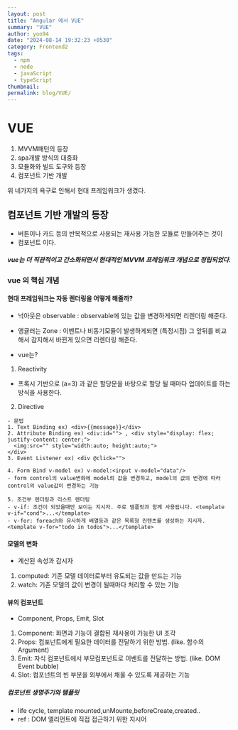 ```yaml
---
layout: post
title: "Angular 에서 VUE"
summary: "VUE"
author: yoo94
date: "2024-08-14 19:32:23 +0530"
category: Frontend2
tags:
  - npm
  - node
  - javaScript
  - typeScript
thumbnail:
permalink: blog/VUE/
---
```


# VUE

1. MVVM패턴의 등장
2. spa개발 방식의 대중화
3. 모듈화와 빌드 도구와 등장
4. 컴포넌트 기반 개발

위 네가지의 욕구로 인해서 현대 프레임워크가 생겼다.

## 컴포넌트 기반 개발의 등장

- 버튼이나 카드 등의 반복적으로 사용되는 재사용 가능한 모듈로 만들어주는 것이
- 컴포넌트 이다.

##### vue는 더 직관적이고 간소화되면서 현대적인 MVVM 프레임워크 개념으로 정립되었다.

### vue 의 핵심 개념

#### 현대 프레임워크는 자동 렌더링을 어떻게 해줄까?

- 넉아웃은 observable : observable에 있는 값을 변경하게되면 리렌더링 해준다.
- 앵귤러는 Zone : 이벤트나 비동기모듈이 발생하게되면 (특정시점) 그 앞뒤를 비교해서 감지해서 바뀐게 있으면 리렌더링 해준다.

- vue는?

1. Reactivity

- 프록시 기반으로 (a=3) 과 같은 할당문을 바탕으로 할당 될 때마다 업데이트를 하는 방식을 사용한다.

2. Directive

```text
- 문법
1. Text Binding ex) <div>{{message}}</div>
2. Attribute Binding ex) <div:id=""> , <div style="display: flex; justify-content: center;">
  <img:src="" style="width:auto; height:auto;">
</div>
3. Event Listener ex) <div @click="">

4. Form Bind v-model ex) v-model:<input v-model="data"/>
- form control의 value변화에 model릐 값을 변경하고, model의 값의 변경에 따라 control의 value값이 변경하는 기능

5. 조건부 렌더링과 리스트 렌더링
- v-if: 조건이 되었을때만 보이는 지시자. 주로 템플릿과 함께 사용됩니다. <template v-if="cond">...</template>
- v-for: foreach와 유사하게 배열등과 같은 목록형 컨텐츠를 생성하는 지시자. <template v-for="todo in todos">...</template>
```

#### 모델의 변화

- 계산된 속성과 감시자

1. computed: 기존 모델 데이터로부터 유도되는 값을 만드는 기능
2. watch: 기존 모델의 값이 변경이 될때마다 처리할 수 있는 기능

#### 뷰의 컴포넌트

- Component, Props, Emit, Slot

1. Component: 화면과 기능이 결합된 재사용이 가능한 UI 조각
2. Props: 컴포넌트에게 필요한 데이터를 전달하기 위한 방법. (like. 함수의 Argument)
3. Emit: 자식 컴포넌트에서 부모컴포넌트로 이벤트를 전달하는 방법. (like. DOM Event bubble)
4. Slot: 컴포넌트의 빈 부분을 외부에서 채울 수 있도록 제공하는 기능

##### 컴포넌트 생명주기와 템플릿

- life cycle, template
  mounted,unMounte,beforeCreate,created..
- ref : DOM 엘리먼트에 직접 접근하기 위한 지시어
